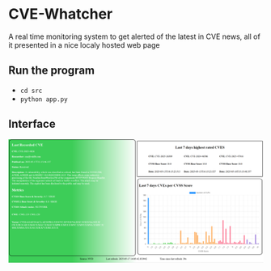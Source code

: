 # CVE-Whatcher
A real time monitoring system to get alerted of the latest in CVE news, all of it presented in a nice localy hosted web page 

## Run the program
- ```cd src```
- ```python app.py```

## Interface
![inteface image](media/Screenshot.png)
